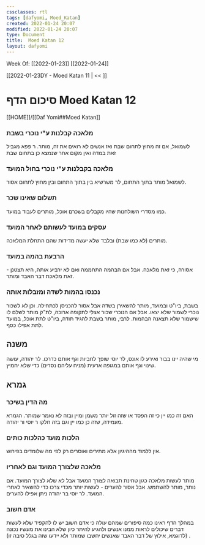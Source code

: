 ```yaml
---
cssclasses: rtl
tags: [dafyomi, Moed_Katan] 
created: 2022-01-24 20:07
modified: 2022-01-24 20:07
type: Document
title:  Moed Katan 12
layout: dafyomi
---
```

Week Of: [[2022-01-23]]
[[2022-01-24]]

[[2022-01-23DY - Moed Katan 11 | << ]] 

# סיכום הדף  Moed Katan 12

[[HOME]]/[[Daf Yomi##Moed Katan]]

### מלאכה קבלנות ע"י נוכרי בשבת
לשמואל, אם זה מחוץ לתחום שבת ואז אנשים לא רואים את זה, מותר.
ר פפא מגביל זאת במדה ואין מקום אחר שנמצא כן בתחום שבת
### מלאכה בקבלנות ע"י נוכרי בחול המועד
לשמואל מותר בתוך התחום, לר משרשיא בין בתוך התחום ובין מחוץ לתחום אסור.
### תשלום שאינו שכר
כמו מסדרי השולחנות שהיו מקבלים בשכרם אוכל, מותרים לעבוד במועד.
### עסקים במועד לעשותם לאחר המועד
מותרים (לא כמו שבת) ובלבד שלא יעשה מדידות שהם התחלת המלאכה.
### הרבעת בהמה במועד
אסורה, כי זאת מלאכה. אבל אם הבהמה התחממה ואם לא ירביע אותה, היא תצטנן - זאת מלאכת דבר האבד ומותר.
### נכנסו בהמות לשדה ומזבלות אותה
בשבת, ביו"ט ובמועד, מותר להשאירן בשדה  אבל אסור להכניסן לכתחילה. וכן לא לשכור נוכרי לשמור שלא יצאו.
אבל אם הנוכרי שכור אצלי לתקופה ארוכה, לת"ק מותר לשלם לו שישמור שלא תצאנה הבהמות. לרבי, מותר בשבת להגיד תודה, ביו"ט לתת אוכל, במועד לתת אפילו כסף.
## משנה
מי שהיה יינו בבור ואירע לו אונס, לר יוסי שופך לחביות וגף אותם כדרכו.
לר יהודה, עושה שינוי וגף אותם במגופה ארעית (מניח עליהם נסרים) כדי שלא יחמיץ.
## גמרא
### מה הדין בשיכר
האם זה כמו יין כי זה הפסד או שזה זול יותר משמן ומיין ובזה לא נאמר שמותר. הגמרא מעמידה, שזה כן כמו יין וגם בזה חלקו ר יוסי ור יהודה.
### הלכות מועד כהלכות כותים
אין ללמוד מההיגיון אלא מתירים ואוסרים רק לפי מה שלומדים בפירוש. 

### מלאכה שלצורך המועד וגם לאחריו
מותר לעשות מלאכה כגון טחינת תבואה לצורך המועד אבל לא שלא לצורך המועד. אם נותר, מותר להשתמש.
אבל אסור להערים - לעשות יותר מכדי צרכו כדי להשאיר לאחרי המועד. לר יוסי בר יהודה ניתן אפילו להערים.

### אדם חשוב
במהלך הדף ראינו כמה סיפורים שמהם עולה כי אדם חשוב יש לו להקפיד שלא לעשות דברים שיכולים לראות ממנו אנשים ולהגיע להיתר כיון שלא הבינו את מעשיו נכונה (לדוגמא, אילוץ של דבר האבד שאנשים יחשבו שמותר ולא יידעו שזה בגלל סיבה זו)
. 
